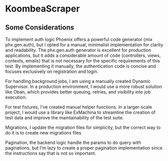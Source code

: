 # KoombeaScraper

## Some Considerations

To implement auth logic Phoenix offers a powerful code generator (mix phx.gen.auth), but I opted for a manual, minimalist implementation for clarity and readability. The phx.gen.auth generator is excellent for production applications, but it adds a considerable amount of code (controllers, views, contexts, emails) that is not necessary for the specific requirements of this test. By implementing it manually, the authentication code is concise and focuses exclusively on registration and login.

For handling background jobs, I am using a manually created Dynamic Supervisor. In a production environment, I would use a more robust solution like Oban, which provides better queuing, retries, and visibility into job execution.

For test fixtures, I've created manual helper functions. In a larger-scale project, I would use a library like ExMachina to streamline the creation of test data and improve the maintainability of the test suite.

Migrations, I update the migration files for simplicity, but the correct way to do it is to create new migrations files

Pagination, the backend logic handle the params to do query with paginations, but  I'm lazy to create a proper pagination implementation since the instructions say that is not so important. 